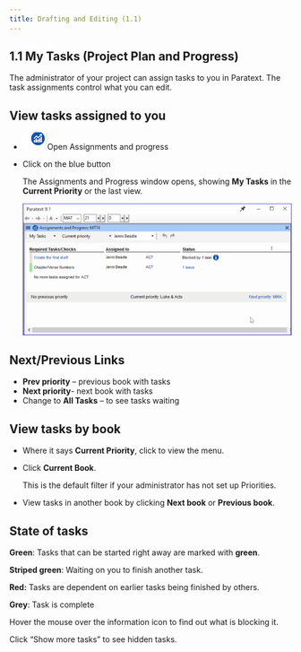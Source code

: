 ```yaml
---
title: Drafting and Editing (1.1)
---
```

## 1.1 My Tasks  (Project Plan and Progress)

The administrator of your project can assign tasks to you in Paratext. The task assignments control what you can edit.

## View tasks assigned to you

-   ![](../media/9c6773b2653dfd507ecbec0fd0936b7b.png)Open Assignments and progress
-   Click on the blue button

    The Assignments and Progress window opens, showing **My Tasks** in the **Current Priority** or the last view.

    ![](../media/20bad269ca95f26709b19224ef499847.png)

## Next/Previous Links

-   **Prev priority** – previous book with tasks
-   **Next priority**- next book with tasks
-   Change to **All Tasks** – to see tasks waiting

## View tasks by book

-   Where it says **Current Priority**, click to view the menu.
-   Click **Current Book**.

    This is the default filter if your administrator has not set up Priorities.

-   View tasks in another book by clicking **Next book** or **Previous book**.

## State of tasks

**Green**: Tasks that can be started right away are marked with **green**.

**Striped green**: Waiting on you to finish another task.

**Red:** Tasks are dependent on earlier tasks being finished by others.

**Grey**: Task is complete

Hover the mouse over the information icon to find out what is blocking it.

Click “Show more tasks” to see hidden tasks.






